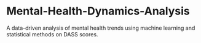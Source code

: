 # Mental-Health-Dynamics-Analysis
A data-driven analysis of mental health trends using machine learning and statistical methods on DASS scores.
